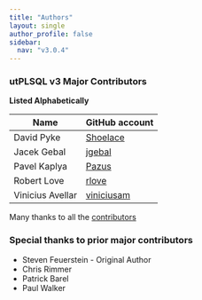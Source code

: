 ```yaml
---
title: "Authors"
layout: single
author_profile: false
sidebar:
  nav: "v3.0.4"
---
```


### utPLSQL v3 Major Contributors 

**Listed Alphabetically** 

| Name             | GitHub account  
| ---------------- | --------------
| David Pyke       | [Shoelace](https://github.com/Shoelace)
| Jacek Gebal      | [jgebal](https://github.com/jgebal)
| Pavel  Kaplya    | [Pazus](https://github.com/Pazus)
| Robert Love      | [rlove](https://github.com/rlove)
| Vinicius Avellar | [viniciusam](https://github.com/viniciusam/)



Many thanks to all the [contributors](https://github.com/utPLSQL/utPLSQL/graphs/contributors)

### Special thanks to prior major contributors

- Steven Feuerstein - Original Author
- Chris Rimmer
- Patrick Barel
- Paul Walker
